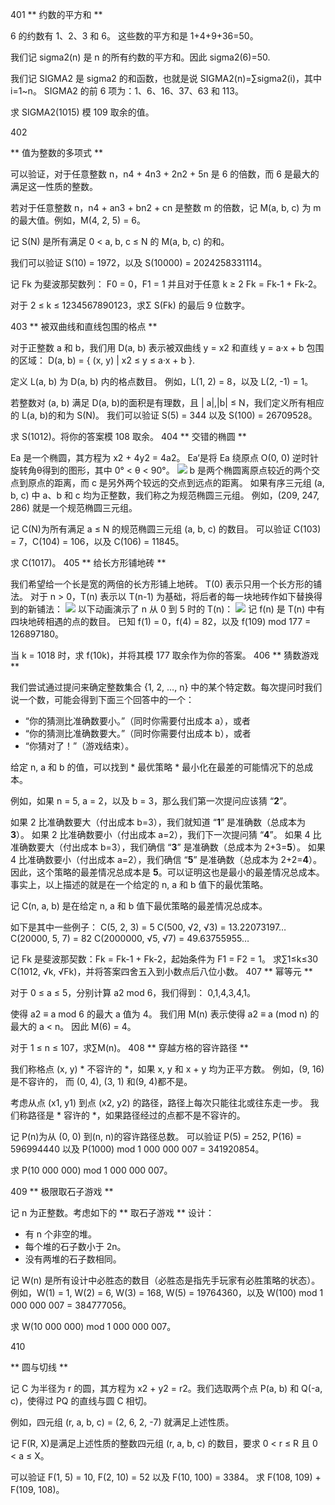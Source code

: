 401
** 约数的平方和 **

6 的约数有 1、2、3 和 6。
这些数的平方和是 1+4+9+36=50。

我们记 sigma2(n) 是 n 的所有约数的平方和。因此 sigma2(6)=50.

我们记 SIGMA2 是 sigma2 的和函数，也就是说 SIGMA2(n)=∑sigma2(i)，其中 i=1~n。
SIGMA2 的前 6 项为：1、6、16、37、63 和 113。

求 SIGMA2(1015) 模 109 取余的值。

402

** 值为整数的多项式 **

可以验证，对于任意整数 n，n4 + 4n3 + 2n2 + 5n 是 6 的倍数，而 6 是最大的满足这一性质的整数。

若对于任意整数 n，n4 + an3 + bn2 + cn 是整数 m 的倍数，记 M(a, b, c) 为 m 的最大值。例如，M(4, 2, 5) = 6。

记 S(N) 是所有满足 0 < a, b, c ≤ N 的 M(a, b, c) 的和。

我们可以验证 S(10) = 1972，以及 S(10000) = 2024258331114。

记 Fk 为斐波那契数列：
F0 = 0，F1 = 1 并且对于任意 k ≥ 2
Fk = Fk-1 + Fk-2。

对于 2 ≤ k ≤ 1234567890123，求Σ S(Fk) 的最后 9 位数字。

403
** 被双曲线和直线包围的格点 **

对于正整数 a 和 b，我们用 D(a, b) 表示被双曲线 y = x2 和直线 y = a·x + b 包围的区域：
D(a, b) = { (x, y) | x2 ≤ y ≤ a·x + b }.

定义 L(a, b) 为 D(a, b) 内的格点数目。
例如，L(1, 2) = 8，以及 L(2, -1) = 1。

若整数对 (a, b) 满足 D(a, b)的面积是有理数，且 | a|,|b| ≤ N，我们定义所有相应的 L(a, b)的和为 S(N)。
我们可以验证 S(5) = 344 以及 S(100) = 26709528。

求 S(1012)。将你的答案模 108 取余。
404
** 交错的椭圆 **

Ea 是一个椭圆，其方程为 x2 + 4y2 = 4a2。
Ea‘是将 Ea 绕原点 O(0, 0) 逆时针旋转角θ得到的图形，其中 0° < θ < 90°。
![](https://projecteuler.net/project/images/p404_c_ellipse.gif)
b 是两个椭圆离原点较近的两个交点到原点的距离，而 c 是另外两个较远的交点到远点的距离。
如果有序三元组 (a, b, c) 中 a、b 和 c 均为正整数，我们称之为规范椭圆三元组。
例如，(209, 247, 286) 就是一个规范椭圆三元组。

记 C(N)为所有满足 a ≤ N 的规范椭圆三元组 (a, b, c) 的数目。
可以验证 C(103) = 7，C(104) = 106，以及 C(106) = 11845。

求 C(1017)。
405
** 给长方形铺地砖 **

我们希望给一个长是宽的两倍的长方形铺上地砖。
T(0) 表示只用一个长方形的铺法。
对于 n > 0，T(n) 表示以 T(n-1) 为基础，将后者的每一块地砖作如下替换得到的新铺法：
![](https://projecteuler.net/project/images/p405_tile1.png)
以下动画演示了 n 从 0 到 5 时的 T(n)：
![](https://projecteuler.net/project/images/p405_tile2.gif)
记 f(n) 是 T(n) 中有四块地砖相遇的点的数目。
已知 f(1) = 0，f(4) = 82，以及 f(109) mod 177 = 126897180。

当 k = 1018 时，求 f(10k)，并将其模 177 取余作为你的答案。
406
** 猜数游戏 **

我们尝试通过提问来确定整数集合 {1, 2, …, n} 中的某个特定数。每次提问时我们说一个数，可能会得到下面三个回答中的一个：

- “你的猜测比准确数要小。”（同时你需要付出成本 a），或者
- “你的猜测比准确数要大。”（同时你需要付出成本 b），或者
- “你猜对了！”（游戏结束）。

给定 n, a 和 b 的值，可以找到 * 最优策略 * 最小化在最差的可能情况下的总成本。

例如，如果 n = 5, a = 2，以及 b = 3，那么我们第一次提问应该猜 “**2**”。

如果 2 比准确数要大（付出成本 b=3），我们就知道 “**1**” 是准确数（总成本为 **3**）。
如果 2 比准确数要小（付出成本 a=2），我们下一次提问猜 “**4**”。
如果 4 比准确数要大（付出成本 b=3），我们确信 “**3**” 是准确数（总成本为 2+3=**5**）。
如果 4 比准确数要小（付出成本 a=2），我们确信 “**5**” 是准确数（总成本为 2+2=**4**）。
因此，这个策略的最差情况总成本是 **5**。可以证明这也是最小的最差情况总成本。事实上，以上描述的就是在一个给定的 n, a 和 b 值下的最优策略。

记 C(n, a, b) 是在给定 n, a 和 b 值下最优策略的最差情况总成本。

如下是其中一些例子：
C(5, 2, 3) = 5
C(500, √2, √3) = 13.22073197…
C(20000, 5, 7) = 82
C(2000000, √5, √7) = 49.63755955…

记 Fk 是斐波那契数：Fk = Fk-1 + Fk-2，起始条件为 F1 = F2 = 1。
求∑1≤k≤30 C(1012, √k, √Fk)，并将答案四舍五入到小数点后八位小数。
407
** 幂等元 **

对于 0 ≤ a ≤ 5，分别计算 a2 mod 6，我们得到： 0,1,4,3,4,1。

使得 a2 ≡ a mod 6 的最大 a 值为 4。
我们用 M(n) 表示使得 a2 ≡ a (mod n) 的最大的 a < n。
因此 M(6) = 4。

对于 1 ≤ n ≤ 107，求∑M(n)。
408
** 穿越方格的容许路径 **

我们称格点 (x, y) * 不容许的 *，如果 x, y 和 x + y 均为正平方数。
例如，(9, 16)是不容许的， 而 (0, 4), (3, 1) 和(9, 4)都不是。

考虑从点 (x1, y1) 到点 (x2, y2) 的路径，路径上每次只能往北或往东走一步。
我们称路径是 * 容许的 *，如果路径经过的点都不是不容许的。

记 P(n)为从 (0, 0) 到(n, n)的容许路径总数。
可以验证 P(5) = 252, P(16) = 596994440 以及 P(1000) mod 1 000 000 007 = 341920854。

求 P(10 000 000) mod 1 000 000 007。

409
** 极限取石子游戏 **

记 n 为正整数。考虑如下的 ** 取石子游戏 ** 设计：

- 有 n 个非空的堆。
- 每个堆的石子数小于 2n。
- 没有两堆的石子数相同。

记 W(n) 是所有设计中必胜态的数目（必胜态是指先手玩家有必胜策略的状态）。例如，W(1) = 1, W(2) = 6, W(3) = 168, W(5) = 19764360，以及 W(100) mod 1 000 000 007 = 384777056。

求 W(10 000 000) mod 1 000 000 007。

410

** 圆与切线 **

记 C 为半径为 r 的圆，其方程为 x2 + y2 = r2。我们选取两个点 P(a, b) 和 Q(-a, c)，使得过 PQ 的直线与圆 C 相切。

例如，四元组 (r, a, b, c) = (2, 6, 2, -7) 就满足上述性质。

记 F(R, X)是满足上述性质的整数四元组 (r, a, b, c) 的数目，要求 0 < r ≤ R 且 0 < a ≤ X。

可以验证 F(1, 5) = 10, F(2, 10) = 52 以及 F(10, 100) = 3384。
求 F(108, 109) + F(109, 108)。
